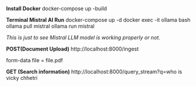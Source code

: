 **Install Docker**
docker-compose up -build  


**Terminal Mistral AI Run**
docker-compose up -d
docker exec -it ollama bash
ollama pull mistral
ollama run mistral

_This is just to see Mistral LLM model is working properly or not._



**POST(Document Upload)**
http://localhost:8000/ingest

form-data
file = file.pdf

**GET (Search information)**
http://localhost:8000/query_stream?q=who is vicky chhetri
